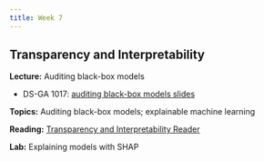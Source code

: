 ```yaml
---
title: Week 7
---
```


## Transparency and Interpretability

**Lecture:** Auditing black-box models

<!-- * DS-UA 202: [auditing black-box models slides](../../../assets/11_BlackBox_202_2023.pdf) -->
* DS-GA 1017: [auditing black-box models slides](../../../assets/7_BlackBox_1017.pdf)


**Topics:** Auditing black-box models; explainable machine learning

**Reading:** [Transparency and Interpretability Reader](../../../assets/transparency_reader_2024.pdf)

**Lab:** Explaining models with SHAP

<!-- * DS-UA 202: [Colab Notebook](https://drive.google.com/file/d/10SfAw1Lr1w_DT0w3juyedvijm_xNXgWR/view?usp=sharing) -->
<!-- * DS-GA 1017: [Colab Notebook](https://drive.google.com/file/d/1knyn1DqV2sG8AWgLFonTAaM4vvm1ar_f/view?usp=sharing) -->
